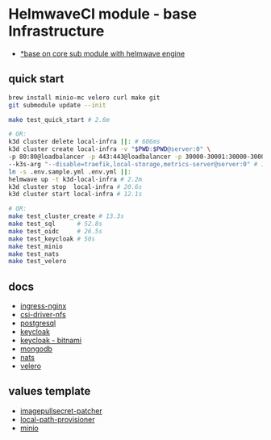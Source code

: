 # HelmwaveCI module - base Infrastructure

- [*base on core sub module with helmwave engine](ci/README.md)

## quick start 

```sh
brew install minio-mc velero curl make git
git submodule update --init

make test_quick_start # 2.6m

# OR:
k3d cluster delete local-infra ||: # 606ms
k3d cluster create local-infra -v "$PWD:$PWD@server:0" \
-p 80:80@loadbalancer -p 443:443@loadbalancer -p 30000-30001:30000-30001@server:0 \
--k3s-arg "--disable=traefik,local-storage,metrics-server@server:0" # 13.3s
ln -s .env.sample.yml .env.yml ||:
helmwave up -t k3d-local-infra # 2.2m
k3d cluster stop  local-infra # 20.6s
k3d cluster start local-infra # 12.1s

# OR:
make test_cluster_create # 13.3s
make test_sql      # 52.8s
make test_oidc     # 26.5s
make test_keycloak # 50s
make test_minio
make test_nats
make test_velero
```

## docs

- [ingress-nginx](src/lib/ingress-nginx/ingress.md)
- [csi-driver-nfs](src/lib/csi-driver-nfs/csi-driver-nfs.md)
- [postgresql](src/lib/postgresql/postgresql.md)
- [keycloak](src/lib/app/oidc.md)
- [keycloak - bitnami](src/lib/keycloak/keycloak.md)
- [mongodb](src/lib/mongodb/mongo.md)
- [nats](src/lib/nats/nats.tpl)
- [velero](src/lib/velero/velero.md)

## values template

- [imagepullsecret-patcher](src/lib/imagepullsecret-patcher/pull.tpl)
- [local-path-provisioner](src/lib/local-path-provisioner/local-path.tpl)
- [minio](src/lib/minio/minio.tpl)
